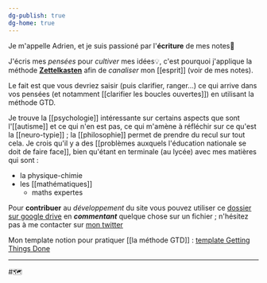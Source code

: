 ```yaml
---
dg-publish: true
dg-home: true
---
```

Je m'appelle Adrien, et je suis passioné par l'**écriture** de mes notes📝

J'écris mes *pensées* pour *cultiver* mes idées💡, c'est pourquoi j'applique la méthode **[Zettelkasten](https://everlaab.com/methode-zettelkasten-comment-prendre-des-notes-utiles/)** afin de *canaliser* mon [[esprit]] (voir de mes notes).

Le fait est que vous devriez saisir (puis clarifier, ranger...) ce qui arrive dans vos pensées (et notamment [[clarifier les boucles ouvertes]]) en utilisant la méthode GTD.

Je trouve la [[psychologie]] intéressante sur certains aspects que sont l'[[autisme]] et ce qui n'en est pas, ce qui m'amène à réfléchir sur ce qu'est la [[neuro-typie]] ; la [[philosophie]] permet de prendre du recul sur tout cela. 
Je crois qu'il y a des [[problèmes auxquels l'éducation nationale se doit de faire face]], bien qu'étant en terminale (au lycée) avec mes matières qui sont :
- la physique-chimie
- les [[mathématiques]]
	- maths expertes

Pour **contribuer** au *développement* du site vous pouvez utiliser ce [dossier sur google drive](https://drive.google.com/drive/folders/13fDQYJpAMFO1uZ4wGbM7CLtyKeFkyEu1?usp=share_link) en ***commentant*** quelque chose sur un fichier ; n'hésitez pas à me contacter sur [mon twitter](https://twitter.com/AdrienRomano2)


Mon template notion pour pratiquer [[la méthode GTD]] : 
[template Getting Things Done](https://abcrescent.notion.site/Getting-Things-Done-v1-327b789c9bcb45359c66c50592b0eea8)

---
#🗺️


